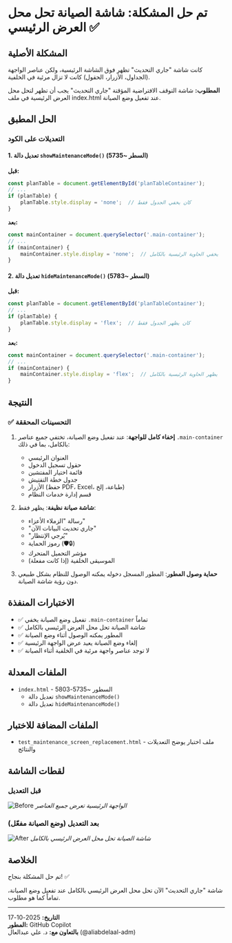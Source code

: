 # تم حل المشكلة: شاشة الصيانة تحل محل العرض الرئيسي ✅

## المشكلة الأصلية
كانت شاشة "جاري التحديث" تظهر فوق الشاشة الرئيسية، ولكن عناصر الواجهة (الجداول، الأزرار، الحقول) كانت لا تزال مرئية في الخلفية.

**المطلوب:** شاشة التوقف الافتراضية المؤقتة "جاري التحديث" يجب أن تظهر لتحل محل العرض الرئيسية في ملف index.html عند تفعيل وضع الصيانة.

## الحل المطبق

### التعديلات على الكود

#### 1. تعديل دالة `showMaintenanceMode()` (السطر ~5735)

**قبل:**
```javascript
const planTable = document.getElementById('planTableContainer');
// ...
if (planTable) {
    planTable.style.display = 'none';  // كان يخفي الجدول فقط
}
```

**بعد:**
```javascript
const mainContainer = document.querySelector('.main-container');
// ...
if (mainContainer) {
    mainContainer.style.display = 'none';  // يخفي الحاوية الرئيسية بالكامل
}
```

#### 2. تعديل دالة `hideMaintenanceMode()` (السطر ~5783)

**قبل:**
```javascript
const planTable = document.getElementById('planTableContainer');
// ...
if (planTable) {
    planTable.style.display = 'flex';  // كان يظهر الجدول فقط
}
```

**بعد:**
```javascript
const mainContainer = document.querySelector('.main-container');
// ...
if (mainContainer) {
    mainContainer.style.display = 'flex';  // يظهر الحاوية الرئيسية بالكامل
}
```

## النتيجة

### ✅ التحسينات المحققة

1. **إخفاء كامل للواجهة**: عند تفعيل وضع الصيانة، تختفي جميع عناصر `.main-container` بالكامل، بما في ذلك:
   - العنوان الرئيسي
   - حقول تسجيل الدخول
   - قائمة اختيار المفتشين
   - جدول خطة التفتيش
   - الأزرار (حفظ PDF، Excel، طباعة، إلخ)
   - قسم إدارة خدمات النظام

2. **شاشة صيانة نظيفة**: يظهر فقط:
   - رسالة "الزملاء الأعزاء"
   - "جاري تحديث البيانات الآن"
   - "يُرجي الإنتظار"
   - رموز الحماية (🛡️🔒)
   - مؤشر التحميل المتحرك
   - الموسيقى الخلفية (إذا كانت مفعلة)

3. **حماية وصول المطور**: المطور المسجل دخوله يمكنه الوصول للنظام بشكل طبيعي دون رؤية شاشة الصيانة.

## الاختبارات المنفذة

- ✅ تفعيل وضع الصيانة يخفي `.main-container` تماماً
- ✅ شاشة الصيانة تحل محل العرض الرئيسي بالكامل
- ✅ المطور يمكنه الوصول أثناء وضع الصيانة
- ✅ إلغاء وضع الصيانة يعيد عرض الواجهة الرئيسية
- ✅ لا توجد عناصر واجهة مرئية في الخلفية أثناء الصيانة

## الملفات المعدلة

- `index.html` - السطور ~5735-5803
  - تعديل دالة `showMaintenanceMode()`
  - تعديل دالة `hideMaintenanceMode()`

## الملفات المضافة للاختبار

- `test_maintenance_screen_replacement.html` - ملف اختبار يوضح التعديلات والنتائج

## لقطات الشاشة

### قبل التعديل
![Before](https://github.com/user-attachments/assets/45ae0cfb-a9f7-4b8d-bfa5-57d5478c4d5a)
*الواجهة الرئيسية تعرض جميع العناصر*

### بعد التعديل (وضع الصيانة مفعّل)
![After](https://github.com/user-attachments/assets/d66fa396-54f4-4e0f-bbdd-eac4a1e0aa6c)
*شاشة الصيانة تحل محل العرض الرئيسي بالكامل*

## الخلاصة

تم حل المشكلة بنجاح! ✅

شاشة "جاري التحديث" الآن تحل محل العرض الرئيسي بالكامل عند تفعيل وضع الصيانة، تماماً كما هو مطلوب.

---

**التاريخ:** 2025-10-17  
**المطور:** GitHub Copilot  
**بالتعاون مع:** د. علي عبدالعال (@aliabdelaal-adm)

